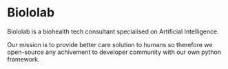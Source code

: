 # Biololab

Biololab is a biohealth tech consultant specialised on Artificial Intelligence. 

Our mission is to provide better care solution to humans so therefore we open-source any achivement to developer community with our own python framework.

